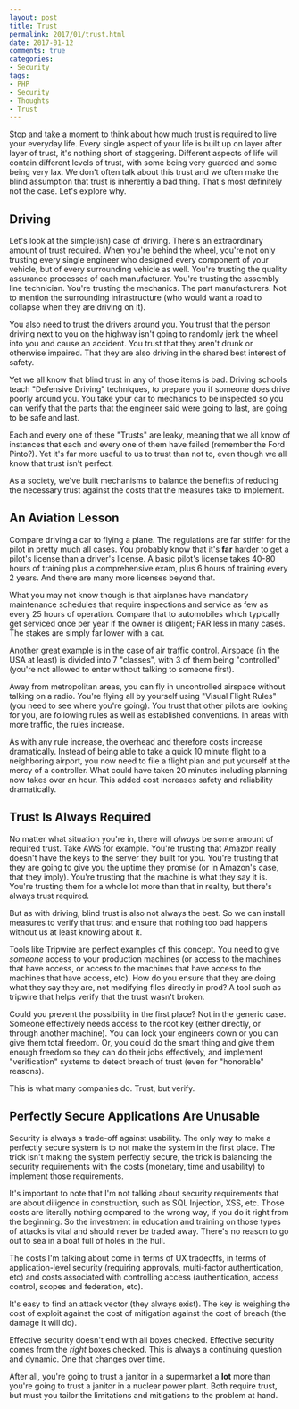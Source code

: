 ```yaml
---
layout: post
title: Trust
permalink: 2017/01/trust.html
date: 2017-01-12
comments: true
categories:
- Security
tags:
- PHP
- Security
- Thoughts
- Trust
---
```

Stop and take a moment to think about how much trust is required to live your everyday life. Every single aspect of your life is built up on layer after layer of trust, it's nothing short of staggering. Different aspects of life will contain different levels of trust, with some being very guarded and some being very lax. We don't often talk about this trust and we often make the blind assumption that trust is inherently a bad thing. That's most definitely not the case. Let's explore why.

<!--more-->

## Driving

Let's look at the simple(ish) case of driving. There's an extraordinary amount of trust required. When you're behind the wheel, you're not only trusting every single engineer who designed every component of your vehicle, but of every surrounding vehicle as well. You're trusting the quality assurance processes of each manufacturer. You're trusting the assembly line technician. You're trusting the mechanics. The part manufacturers. Not to mention the surrounding infrastructure (who would want a road to collapse when they are driving on it).

You also need to trust the drivers around you. You trust that the person driving next to you on the highway isn't going to randomly jerk the wheel into you and cause an accident. You trust that they aren't drunk or otherwise impaired. That they are also driving in the shared best interest of safety.

Yet we all know that blind trust in any of those items is bad. Driving schools teach "Defensive Driving" techniques, to prepare you if someone does drive poorly around you. You take your car to mechanics to be inspected so you can verify that the parts that the engineer said were going to last, are going to be safe and last.

Each and every one of these "Trusts" are leaky, meaning that we all know of instances that each and every one of them have failed (remember the Ford Pinto?). Yet it's far more useful to us to trust than not to, even though we all know that trust isn't perfect.

As a society, we've built mechanisms to balance the benefits of reducing the necessary trust against the costs that the measures take to implement.

## An Aviation Lesson

Compare driving a car to flying a plane. The regulations are far stiffer for the pilot in pretty much all cases. You probably know that it's **far** harder to get a pilot's license than a driver's license. A basic pilot's license takes 40-80 hours of training plus a comprehensive exam, plus 6 hours of training every 2 years. And there are many more licenses beyond that.

What you may not know though is that airplanes have mandatory maintenance schedules that require inspections and service as few as every 25 hours of operation. Compare that to automobiles which typically get serviced once per year if the owner is diligent; FAR less in many cases. The stakes are simply far lower with a car.

Another great example is in the case of air traffic control. Airspace (in the USA at least) is divided into 7 "classes", with 3 of them being "controlled" (you're not allowed to enter without talking to someone first).

Away from metropolitan areas, you can fly in uncontrolled airspace without talking on a radio. You're flying all by yourself using "Visual Flight Rules" (you need to see where you're going). You trust that other pilots are looking for you, are following rules as well as established conventions. In areas with more traffic, the rules increase.

As with any rule increase, the overhead and therefore costs increase dramatically. Instead of being able to take a quick 10 minute flight to a neighboring airport, you now need to file a flight plan and put yourself at the mercy of a controller. What could have taken 20 minutes including planning now takes over an hour. This added cost increases safety and reliability dramatically.

## Trust Is Always Required

No matter what situation you're in, there will *always* be some amount of required trust. Take AWS for example. You're trusting that Amazon really doesn't have the keys to the server they built for you. You're trusting that they are going to give you the uptime they promise (or in Amazon's case, that they imply). You're trusting that the machine is what they say it is. You're trusting them for a whole lot more than that in reality, but there's always trust required.

But as with driving, blind trust is also not always the best. So we can install measures to verify that trust and ensure that nothing too bad happens without us at least knowing about it.

Tools like Tripwire are perfect examples of this concept. You need to give *someone* access to your production machines (or access to the machines that have access, or access to the machines that have access to the machines that have access, etc). How do you ensure that they are doing what they say they are, not modifying files directly in prod? A tool such as tripwire that helps verify that the trust wasn't broken.

Could you prevent the possibility in the first place? Not in the generic case. Someone effectively needs access to the root key (either directly, or through another machine). You can lock your engineers down or you can give them total freedom. Or, you could do the smart thing and give them enough freedom so they can do their jobs effectively, and implement "verification" systems to detect breach of trust (even for "honorable" reasons).

This is what many companies do. Trust, but verify.

## Perfectly Secure Applications Are Unusable

Security is always a trade-off against usability. The only  way to make a perfectly secure system is to not make the system in the first place. The trick isn't making the system perfectly secure, the trick is balancing the security requirements with the costs (monetary, time and usability) to implement those requirements.

It's important to note that I'm not talking about security requirements that are about diligence in construction, such as SQL Injection, XSS, etc. Those costs are literally nothing compared to the wrong way, if you do it right from the beginning. So the investment in education and training on those types of attacks is vital and should never be traded away. There's no reason to go out to sea in a boat full of holes in the hull.

The costs I'm talking about come in terms of UX tradeoffs, in terms of application-level security (requiring approvals, multi-factor authentication, etc) and costs associated with controlling access (authentication, access control, scopes and federation, etc).

It's easy to find an attack vector (they always exist). The key is weighing the cost of exploit against the cost of mitigation against the cost of breach (the damage it will do).

Effective security doesn't end with all boxes checked. Effective security comes from the *right* boxes checked. This is always a continuing question and dynamic. One that changes over time.

After all, you're going to trust a janitor in a supermarket a **lot** more than you're going to trust a janitor in a nuclear power plant. Both require trust, but must you tailor the limitations and mitigations to the problem at hand.
